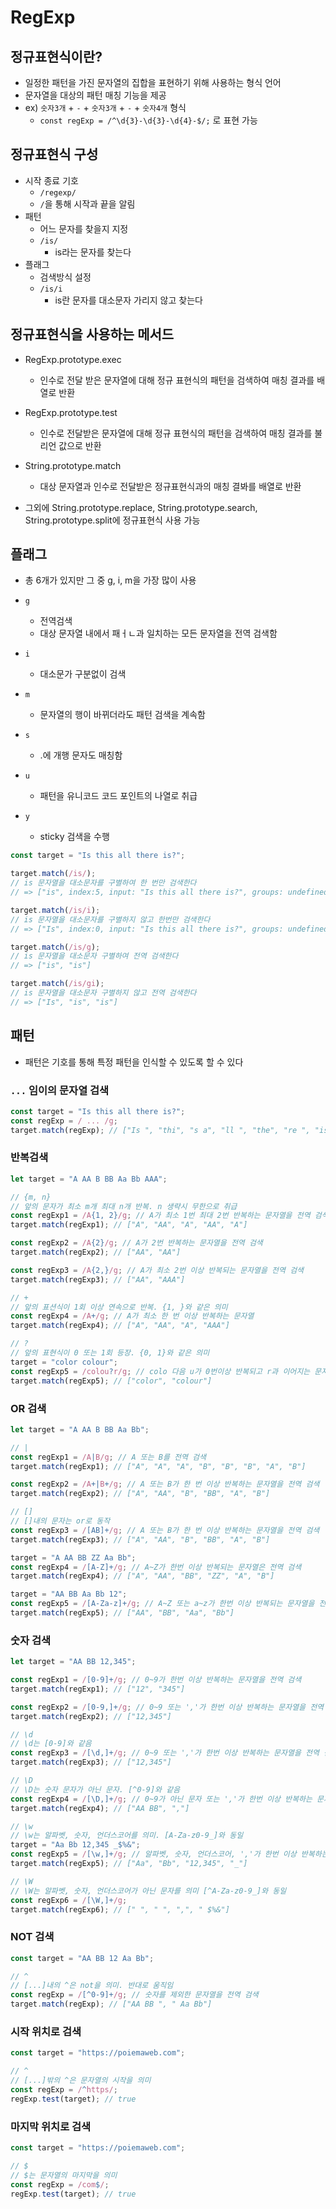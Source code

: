 # RegExp

## 정규표현식이란?

- 일정한 패턴을 가진 문자열의 집합을 표현하기 위해 사용하는 형식 언어
- 문자열을 대상의 패턴 매칭 기능을 제공
- ex) `숫자3개` + `-` + `숫자3개` + `-` + `숫자4개` 형식
  - `const regExp = /^\d{3}-\d{3}-\d{4}-$/;` 로 표현 가능

## 정규표현식 구성

- 시작 종료 기호
  - `/regexp/`
  - `/`을 통해 시작과 끝을 알림
- 패턴
  - 어느 문자를 찾을지 지정
  - `/is/`
    - is라는 문자를 찾는다
- 플래그
  - 검색방식 설정
  - `/is/i`
    - is란 문자를 대소문자 가리지 않고 찾는다

## 정규표현식을 사용하는 메서드

- RegExp.prototype.exec

  - 인수로 전달 받은 문자열에 대해 정규 표현식의 패턴을 검색하여 매칭 결과를 배열로 반환

- RegExp.prototype.test

  - 인수로 전달받은 문자열에 대해 정규 표현식의 패턴을 검색하여 매칭 결과를 불리언 값으로 반환

- String.prototype.match

  - 대상 문자열과 인수로 전달받은 정규표현식과의 매칭 결봐를 배열로 반환

- 그외에 String.prototype.replace, String.prototype.search, String.prototype.split에 정규표현식 사용 가능

## 플래그

- 총 6개가 있지만 그 중 g, i, m을 가장 많이 사용

- `g`
  - 전역검색
  - 대상 문자열 내에서 패ㅓㄴ과 일치하는 모든 문자열을 전역 검색함
- `i`
  - 대소문가 구분없이 검색
- `m`
  - 문자열의 행이 바뀌더라도 패턴 검색을 계속함
- `s`
  - .에 개행 문자도 매칭함
- `u`
  - 패턴을 유니코드 코드 포인트의 나열로 취급
- `y`
  - sticky 검색을 수행

```javascript
const target = "Is this all there is?";

target.match(/is/);
// is 문자열을 대소문자를 구별하여 한 번만 검색한다
// => ["is", index:5, input: "Is this all there is?", groups: undefined]

target.match(/is/i);
// is 문자열을 대소문자를 구별하지 않고 한번만 검색한다
// => ["Is", index:0, input: "Is this all there is?", groups: undefined]

target.match(/is/g);
// is 문자열을 대소문자 구별하여 전역 검색한다
// => ["is", "is"]

target.match(/is/gi);
// is 문자열을 대소문자 구별하지 않고 전역 검색한다
// => ["Is", "is", "is"]
```

## 패턴

- 패턴은 기호를 통해 특정 패턴을 인식할 수 있도록 할 수 있다

### `...` 임이의 문자열 검색

```javascript
const target = "Is this all there is?";
const regExp = / ... /g;
target.match(regExp); // ["Is ", "thi", "s a", "ll ", "the", "re ", "is?" ]
```

### 반복검색

```javascript
let target = "A AA B BB Aa Bb AAA";

// {m, n}
// 앞의 문자가 최소 m개 최대 n개 반복. n 생략시 무한으로 취급
const regExp1 = /A{1, 2}/g; // A가 최소 1번 최대 2번 반복하는 문자열을 전역 검색
target.match(regExp1); // ["A", "AA", "A", "AA", "A"]

const regExp2 = /A{2}/g; // A가 2번 반복하는 문자열을 전역 검색
target.match(regExp2); // ["AA", "AA"]

const regExp3 = /A{2,}/g; // A가 최소 2번 이상 반복되는 문자열을 전역 검색
target.match(regExp3); // ["AA", "AAA"]

// +
// 앞의 표션식이 1회 이상 연속으로 반복. {1, }와 같은 의미
const regExp4 = /A+/g; // A가 최소 한 번 이상 반복하는 문자열
target.match(regExp4); // ["A", "AA", "A", "AAA"]

// ?
// 앞의 표현식이 0 또는 1회 등장. {0, 1}와 같은 의미
target = "color colour";
const regExp5 = /colou?r/g; // colo 다음 u가 0번이상 반복되고 r과 이어지는 문자열
target.match(regExp5); // ["color", "colour"]
```

### OR 검색

```javascript
let target = "A AA B BB Aa Bb";

// |
const regExp1 = /A|B/g; // A 또는 B를 전역 검색
target.match(regExp1); // ["A", "A", "A", "B", "B", "B", "A", "B"]

const regExp2 = /A+|B+/g; // A 또는 B가 한 번 이상 반복하는 문자열을 전역 검색
target.match(regExp2); // ["A", "AA", "B", "BB", "A", "B"]

// []
// []내의 문자는 or로 동작
const regExp3 = /[AB]+/g; // A 또는 B가 한 번 이상 반복하는 문자열을 전역 검색
target.match(regExp3); // ["A", "AA", "B", "BB", "A", "B"]

target = "A AA BB ZZ Aa Bb";
const regExp4 = /[A-Z]+/g; // A~Z가 한번 이상 반복되는 문자열은 전역 검색
target.match(regExp4); // ["A", "AA", "BB", "ZZ", "A", "B"]

target = "AA BB Aa Bb 12";
const regExp5 = /[A-Za-z]+/g; // A~Z 또는 a~z가 한번 이상 반복되는 문자열을 전역 검색
target.match(regExp5); // ["AA", "BB", "Aa", "Bb"]
```

### 숫자 검색

```javascript
let target = "AA BB 12,345";

const regExp1 = /[0-9]+/g; // 0~9가 한번 이상 반복하는 문자열을 전역 검색
target.match(regExp1); // ["12", "345"]

const regExp2 = /[0-9,]+/g; // 0~9 또는 ','가 한번 이상 반복하는 문자열을 전역 검색
target.match(regExp2); // ["12,345"]

// \d
// \d는 [0-9]와 같음
const regExp3 = /[\d,]+/g; // 0~9 또는 ','가 한번 이상 반복하는 문자열을 전역 검색
target.match(regExp3); // ["12,345"]

// \D
// \D는 숫자 문자가 아닌 문자. [^0-9]와 같음
const regExp4 = /[\D,]+/g; // 0~9가 아닌 문자 또는 ','가 한번 이상 반복하는 문자열을 전역 검색
target.match(regExp4); // ["AA BB", ","]

// \w
// \w는 알파벳, 숫자, 언더스코어를 의미. [A-Za-z0-9_]와 동일
target = "Aa Bb 12,345 _$%&";
const regExp5 = /[\w,]+/g; // 알파벳, 숫자, 언더스코어, ','가 한번 이상 반복하는 문자열을 전역 검색
target.match(regExp5); // ["Aa", "Bb", "12,345", "_"]

// \W
// \W는 알파벳, 숫자, 언더스코어가 아닌 문자를 의미 [^A-Za-z0-9_]와 동일
const regExp6 = /[\W,]+/g;
target.match(regExp6); // [" ", " ", ",", " $%&"]
```

### NOT 검색

```javascript
const target = "AA BB 12 Aa Bb";

// ^
// [...]내의 ^은 not을 의미. 반대로 움직임
const regExp = /[^0-9]+/g; // 숫자를 제외한 문자열을 전역 검색
target.match(regExp); // ["AA BB ", " Aa Bb"]
```

### 시작 위치로 검색

```javascript
const target = "https://poiemaweb.com";

// ^
// [...]밖의 ^은 문자열의 시작을 의미
const regExp = /^https/;
regExp.test(target); // true
```

### 마지막 위치로 검색

```javascript
const target = "https://poiemaweb.com";

// $
// $는 문자열의 마지막을 의미
const regExp = /com$/;
regExp.test(target); // true
```
